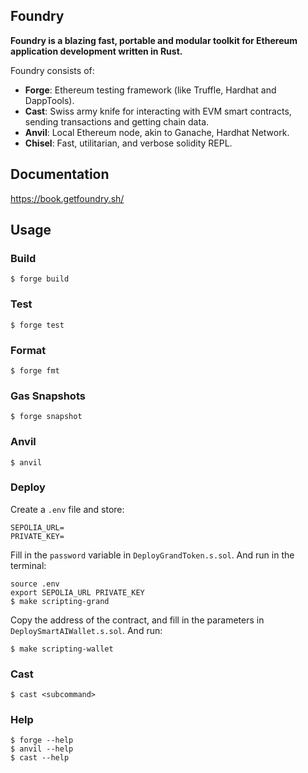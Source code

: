 ## Foundry

**Foundry is a blazing fast, portable and modular toolkit for Ethereum application development written in Rust.**

Foundry consists of:

-   **Forge**: Ethereum testing framework (like Truffle, Hardhat and DappTools).
-   **Cast**: Swiss army knife for interacting with EVM smart contracts, sending transactions and getting chain data.
-   **Anvil**: Local Ethereum node, akin to Ganache, Hardhat Network.
-   **Chisel**: Fast, utilitarian, and verbose solidity REPL.

## Documentation

https://book.getfoundry.sh/

## Usage

### Build

```shell
$ forge build
```

### Test

```shell
$ forge test
```

### Format

```shell
$ forge fmt
```

### Gas Snapshots

```shell
$ forge snapshot
```

### Anvil

```shell
$ anvil
```

### Deploy

Create a ```.env``` file and store:

```shell
SEPOLIA_URL=
PRIVATE_KEY=
```

Fill in the ```password``` variable in ```DeployGrandToken.s.sol```. And run in the terminal:

```shell
source .env
export SEPOLIA_URL PRIVATE_KEY
$ make scripting-grand
```

Copy the address of the contract, and fill in the parameters in ```DeploySmartAIWallet.s.sol```. And run:

```shell
$ make scripting-wallet
```

### Cast

```shell
$ cast <subcommand>
```

### Help

```shell
$ forge --help
$ anvil --help
$ cast --help
```
